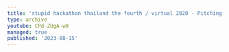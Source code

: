 ```yaml
---
title: 'stupid hackathon thailand the fourth / virtual 2020 - Pitching'
type: archive
youtube: CPd-ZUgA-w0
managed: true
published: '2023-08-15'
---
```

